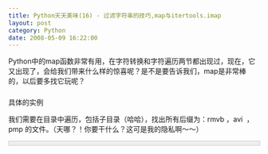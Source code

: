 ```yaml
---
title: Python天天美味(16) - 过滤字符串的技巧,map与itertools.imap
layout: post
category: Python
date: 2008-05-09 16:22:00
---
```


Python中的map函数非常有用，在字符转换和字符遍历两节都出现过，现在，它又出现了，会给我们带来什么样的惊喜呢？是不是要告诉我们，map是非常棒的，以后要多找它玩呢？

### 
具体的实例

我们需要在目录中遍历，包括子目录（哈哈），找出所有后缀为：rmvb ，avi&nbsp; ，pmp 的文件。（天哪？！你要干什么？这可是我的隐私啊～～）

<div style="border: 1px solid #cccccc; padding: 4px 5px 4px 4px; background-color: #eeeeee; font-size: 13px; width: 98%;"><!--

Code highlighting produced by Actipro CodeHighlighter (freeware)

http://www.CodeHighlighter.com/

-->![](http://www.cnblogs.com/Images/OutliningIndicators/None.gif)<span style="color: #0000ff;">import</span><span style="color: #000000;">&nbsp;os

![](http://www.cnblogs.com/Images/OutliningIndicators/None.gif)

![](http://www.cnblogs.com/Images/OutliningIndicators/None.gif)</span><span style="color: #0000ff;">def</span><span style="color: #000000;">&nbsp;anyTrue(predicate,&nbsp;sequence):

![](http://www.cnblogs.com/Images/OutliningIndicators/None.gif)&nbsp;&nbsp;&nbsp;&nbsp;</span><span style="color: #0000ff;">return</span><span style="color: #000000;">&nbsp;True&nbsp;</span><span style="color: #0000ff;">in</span><span style="color: #000000;">&nbsp;map(predicate,&nbsp;sequence)

![](http://www.cnblogs.com/Images/OutliningIndicators/None.gif)

![](http://www.cnblogs.com/Images/OutliningIndicators/None.gif)</span><span style="color: #0000ff;">def</span><span style="color: #000000;">&nbsp;filterFiles(folder,&nbsp;exts):

![](http://www.cnblogs.com/Images/OutliningIndicators/None.gif)&nbsp;&nbsp;&nbsp;&nbsp;</span><span style="color: #0000ff;">for</span><span style="color: #000000;">&nbsp;fileName&nbsp;</span><span style="color: #0000ff;">in</span><span style="color: #000000;">&nbsp;os.listdir(folder):

![](http://www.cnblogs.com/Images/OutliningIndicators/None.gif)&nbsp;&nbsp;&nbsp;&nbsp;&nbsp;&nbsp;&nbsp;&nbsp;</span><span style="color: #0000ff;">if</span><span style="color: #000000;">&nbsp;os.path.isdir(folder&nbsp;</span><span style="color: #000000;">+</span><span style="color: #000000;">&nbsp;</span><span style="color: #800000;">'</span><span style="color: #800000;">/</span><span style="color: #800000;">'</span><span style="color: #000000;">&nbsp;</span><span style="color: #000000;">+</span><span style="color: #000000;">&nbsp;fileName):

![](http://www.cnblogs.com/Images/OutliningIndicators/None.gif)&nbsp;&nbsp;&nbsp;&nbsp;&nbsp;&nbsp;&nbsp;&nbsp;&nbsp;&nbsp;&nbsp;&nbsp;filterFiles(folder&nbsp;</span><span style="color: #000000;">+</span><span style="color: #000000;">&nbsp;</span><span style="color: #800000;">'</span><span style="color: #800000;">/</span><span style="color: #800000;">'</span><span style="color: #000000;">&nbsp;</span><span style="color: #000000;">+</span><span style="color: #000000;">&nbsp;fileName,&nbsp;exts)

![](http://www.cnblogs.com/Images/OutliningIndicators/None.gif)&nbsp;&nbsp;&nbsp;&nbsp;&nbsp;&nbsp;&nbsp;&nbsp;</span><span style="color: #0000ff;">elif</span><span style="color: #000000;">&nbsp;anyTrue(fileName.endswith,&nbsp;exts):

![](http://www.cnblogs.com/Images/OutliningIndicators/None.gif)&nbsp;&nbsp;&nbsp;&nbsp;&nbsp;&nbsp;&nbsp;&nbsp;&nbsp;&nbsp;&nbsp;&nbsp;</span><span style="color: #0000ff;">print</span><span style="color: #000000;">&nbsp;fileName

![](http://www.cnblogs.com/Images/OutliningIndicators/None.gif)

![](http://www.cnblogs.com/Images/OutliningIndicators/None.gif)exts&nbsp;</span><span style="color: #000000;">=</span><span style="color: #000000;">&nbsp;[</span><span style="color: #800000;">'</span><span style="color: #800000;">.rmvb</span><span style="color: #800000;">'</span><span style="color: #000000;">,&nbsp;</span><span style="color: #800000;">'</span><span style="color: #800000;">.avi</span><span style="color: #800000;">'</span><span style="color: #000000;">,&nbsp;</span><span style="color: #800000;">'</span><span style="color: #800000;">.pmp</span><span style="color: #800000;">'</span><span style="color: #000000;">]

![](http://www.cnblogs.com/Images/OutliningIndicators/None.gif)filterFiles(</span><span style="color: #800000;">'</span><span style="color: #800000;">/media/Personal/Movie</span><span style="color: #800000;">'</span><span style="color: #000000;">,&nbsp;exts)</span></div>

### 输出结果

来看看有什么好东东：

<div style="border: 1px solid #cccccc; padding: 4px 5px 4px 4px; background-color: #eeeeee; font-size: 13px; width: 98%;"><!--

Code highlighting produced by Actipro CodeHighlighter (freeware)

http://www.CodeHighlighter.com/

-->![](http://www.cnblogs.com/Images/OutliningIndicators/None.gif)<span style="color: #000000;">[66影视www.66ys.cn]迷失第四季04.rmvb

![](http://www.cnblogs.com/Images/OutliningIndicators/None.gif)[迷失.第4季].Lost.S04E00.rmvb

![](http://www.cnblogs.com/Images/OutliningIndicators/None.gif)[迷失Lost第四季][第02集][中文字幕].rmvb

![](http://www.cnblogs.com/Images/OutliningIndicators/None.gif)《迷失Lost第四季》第05集[中文字幕].rmvb

![](http://www.cnblogs.com/Images/OutliningIndicators/None.gif)《迷失Lost第四季》第06集[中文字幕].rmvb

![](http://www.cnblogs.com/Images/OutliningIndicators/None.gif)《迷失Lost第四季》第07集[中文字幕].rmvb

![](http://www.cnblogs.com/Images/OutliningIndicators/None.gif)天赐第2季01.rmvb

![](http://www.cnblogs.com/Images/OutliningIndicators/None.gif)天赐第2季02.rmvb

![](http://www.cnblogs.com/Images/OutliningIndicators/None.gif)天赐第2季03.rmvb

![](http://www.cnblogs.com/Images/OutliningIndicators/None.gif)天赐第2季04.rmvb

![](http://www.cnblogs.com/Images/OutliningIndicators/None.gif)天赐第2季05.rmvb</span><span style="color: #000000;">

![](http://www.cnblogs.com/Images/OutliningIndicators/None.gif)影视帝国(bbs.cnxp.com).美丽心灵.A.Beautiful.Mind.</span><span style="color: #000000;">2001</span><span style="color: #000000;">.CD1.rmvb</span><span style="color: #000000;">

( ... 太多了，不要全输出来吧～～)

</span></div>

### 
扩展

CookBook一书中，提供的是itertools.imap来实现对字符串的过滤。imap和map不同的是，imap返回的是一个iteration对象，而map返回的是一个list对象。代码如下：

<div style="border: 1px solid #cccccc; padding: 4px 5px 4px 4px; background-color: #eeeeee; font-size: 13px; width: 98%;"><!--

Code highlighting produced by Actipro CodeHighlighter (freeware)

http://www.CodeHighlighter.com/

-->![](http://www.cnblogs.com/Images/OutliningIndicators/None.gif)<span style="color: #0000ff;">import</span><span style="color: #000000;">&nbsp;itertools

![](http://www.cnblogs.com/Images/OutliningIndicators/None.gif)</span><span style="color: #0000ff;">def</span><span style="color: #000000;">&nbsp;anyTrue(predicate,&nbsp;sequence):

![](http://www.cnblogs.com/Images/OutliningIndicators/None.gif)&nbsp;&nbsp;&nbsp;&nbsp;</span><span style="color: #0000ff;">return</span><span style="color: #000000;">&nbsp;True&nbsp;</span><span style="color: #0000ff;">in</span><span style="color: #000000;">&nbsp;itertools.imap(predicate,&nbsp;sequence)

![](http://www.cnblogs.com/Images/OutliningIndicators/None.gif)</span><span style="color: #0000ff;">def</span><span style="color: #000000;">&nbsp;endsWith(s,&nbsp;</span><span style="color: #000000;">*</span><span style="color: #000000;">endings):

![](http://www.cnblogs.com/Images/OutliningIndicators/None.gif)&nbsp;&nbsp;&nbsp;&nbsp;</span><span style="color: #0000ff;">return</span><span style="color: #000000;">&nbsp;anyTrue(s.endswith,&nbsp;endings)</span></div>

imap 等价于：

<div style="border: 1px solid #cccccc; padding: 4px 5px 4px 4px; background-color: #eeeeee; font-size: 13px; width: 98%;"><!--

Code highlighting produced by Actipro CodeHighlighter (freeware)

http://www.CodeHighlighter.com/

-->![](http://www.cnblogs.com/Images/OutliningIndicators/None.gif)<span style="color: #0000ff;">def</span><span style="color: #000000;">&nbsp;imap(function,&nbsp;</span><span style="color: #000000;">*</span><span style="color: #000000;">iterables):

![](http://www.cnblogs.com/Images/OutliningIndicators/None.gif)&nbsp;&nbsp;&nbsp;&nbsp;&nbsp;&nbsp;&nbsp;&nbsp;&nbsp;iterables&nbsp;</span><span style="color: #000000;">=</span><span style="color: #000000;">&nbsp;map(iter,&nbsp;iterables)

![](http://www.cnblogs.com/Images/OutliningIndicators/None.gif)&nbsp;&nbsp;&nbsp;&nbsp;&nbsp;&nbsp;&nbsp;&nbsp;&nbsp;</span><span style="color: #0000ff;">while</span><span style="color: #000000;">&nbsp;True:

![](http://www.cnblogs.com/Images/OutliningIndicators/None.gif)&nbsp;&nbsp;&nbsp;&nbsp;&nbsp;&nbsp;&nbsp;&nbsp;&nbsp;&nbsp;&nbsp;&nbsp;&nbsp;args&nbsp;</span><span style="color: #000000;">=</span><span style="color: #000000;">&nbsp;[i.next()&nbsp;</span><span style="color: #0000ff;">for</span><span style="color: #000000;">&nbsp;i&nbsp;</span><span style="color: #0000ff;">in</span><span style="color: #000000;">&nbsp;iterables]

![](http://www.cnblogs.com/Images/OutliningIndicators/None.gif)&nbsp;&nbsp;&nbsp;&nbsp;&nbsp;&nbsp;&nbsp;&nbsp;&nbsp;&nbsp;&nbsp;&nbsp;&nbsp;</span><span style="color: #0000ff;">if</span><span style="color: #000000;">&nbsp;function&nbsp;</span><span style="color: #0000ff;">is</span><span style="color: #000000;">&nbsp;None:

![](http://www.cnblogs.com/Images/OutliningIndicators/None.gif)&nbsp;&nbsp;&nbsp;&nbsp;&nbsp;&nbsp;&nbsp;&nbsp;&nbsp;&nbsp;&nbsp;&nbsp;&nbsp;&nbsp;&nbsp;&nbsp;&nbsp;</span><span style="color: #0000ff;">yield</span><span style="color: #000000;">&nbsp;tuple(args)

![](http://www.cnblogs.com/Images/OutliningIndicators/None.gif)&nbsp;&nbsp;&nbsp;&nbsp;&nbsp;&nbsp;&nbsp;&nbsp;&nbsp;&nbsp;&nbsp;&nbsp;&nbsp;</span><span style="color: #0000ff;">else</span><span style="color: #000000;">:

![](http://www.cnblogs.com/Images/OutliningIndicators/None.gif)&nbsp;&nbsp;&nbsp;&nbsp;&nbsp;&nbsp;&nbsp;&nbsp;&nbsp;&nbsp;&nbsp;&nbsp;&nbsp;&nbsp;&nbsp;&nbsp;&nbsp;</span><span style="color: #0000ff;">yield</span><span style="color: #000000;">&nbsp;function(</span><span style="color: #000000;">*</span><span style="color: #000000;">args)</span></div>

#### [Python  天天美味系列（总）](http://www.cnblogs.com/coderzh/archive/2008/07/08/pythoncookbook.html)
 <p>[Python    天天美味(14) - splitlines](http://www.cnblogs.com/coderzh/archive/2008/05/05/1183967.html) &nbsp;
  
[Python    天天美味(15) - Python正则表达式操作指南(re使用)(转)](http://www.cnblogs.com/coderzh/archive/2008/05/06/1185755.html) &nbsp;
  
[Python    天天美味(16) - 过滤字符串的技巧,map与itertools.imap](http://www.cnblogs.com/coderzh/archive/2008/05/09/1190173.html) &nbsp;
  
[Python    天天美味(17) - open读写文件](http://www.cnblogs.com/coderzh/archive/2008/05/10/1191410.html) &nbsp;
  
[Python    天天美味(18) - linecache.getline()读取文件中特定一行](http://www.cnblogs.com/coderzh/archive/2008/05/10/1191641.html) &nbsp;
...
</p>
